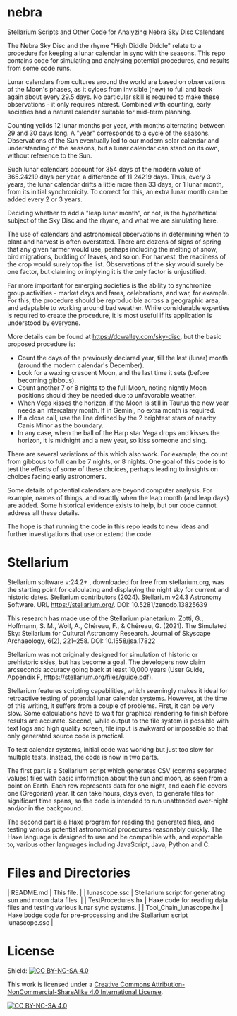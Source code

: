 # nebra
Stellarium Scripts and Other Code for Analyzing Nebra Sky Disc Calendars

The Nebra Sky Disc and the rhyme "High Diddle Diddle" relate to a procedure for keeping a lunar calendar in sync with the seasons. This repo contains code for simulating and analysing potential procedures, and results from some code runs.

Lunar calendars from cultures around the world are based on observations of the Moon's phases, as it cylces from invisible (new) to full and back again about every 29.5 days. No particular skill is required to make these observations - it only requires interest. Combined with counting, early societies had a natural calendar suitable for mid-term planning.

Counting yeilds 12 lunar months per year, with months alternating between 29 and 30 days long. A "year" corresponds to a cycle of the seasons. Observations of the Sun eventually led to our modern solar calendar and understanding of the seasons, but a lunar calendar can stand on its own, without reference to the Sun.

Such lunar calendars account for 354 days of the modern value of 365.24219 days per year, a difference of 11.24219 days. Thus, every 3 years, the lunar calendar drifts a little more than 33 days, or 1 lunar month, from its initial synchronicity. To correct for this, an extra lunar month can be added every 2 or 3 years.

Deciding whether to add a "leap lunar month", or not, is the hypothetical subject of the Sky Disc and the rhyme, and what we are simulating here.

The use of calendars and astronomical observations in determining when to plant and harvest is often overstated. There are dozens of signs of spring that any given farmer would use, perhaps including the melting of snow, bird migrations, budding of leaves, and so on. For harvest, the readiness of the crop would surely top the list. Observations of the sky would surely be one factor, but claiming or implying it is the only factor is unjustified.

Far more important for emerging societies is the ability to synchronize group activities - market days and fares, celebrations, and war, for example. For this, the procedure should be reproducible across a geographic area, and adaptable to working around bad weather. While considerable experties is required to create the procedure, it is most useful if its application is understood by everyone. 

More details can be found at https://dcwalley.com/sky-disc, but the basic proposed procedure is:

- Count the days of the previously declared year, till the last (lunar) month (around the modern calendar's December).
- Look for a waxing crescent Moon, and the last time it sets (before becoming gibbous).
- Count another 7 or 8 nights to the full Moon, noting nightly Moon positions should they be needed due to unfavorable weather.
- When Vega kisses the horizon, if the Moon is still in Taurus the new year needs an intercalary month. If in Gemini, no extra month is required.
- If a close call, use the line defined by the 2 brightest stars of nearby Canis Minor as the boundary.
- In any case, when the ball of the Harp star Vega drops and kisses the horizon, it is midnight and a new year, so kiss someone and sing.

There are several variations of this which also work. For example, the count from gibbous to full can be 7 nights, or 8 nights. One goal of this code is to test the effects of some of these choices, perhaps leading to insights on choices facing early astronomers.

Some details of potential calendars are beyond computer analysis. For example, names of things, and exactly when the leap month (and leap days) are added. Some historical evidence exists to help, but our code cannot address all these details. 

The hope is that running the code in this repo leads to new ideas and further investigations that use or extend the code.

# Stellarium
Stellarium software v:24.2+ , downloaded for free from stellarium.org, was the starting point for calculating and displaying the night sky for current and historic dates. Stellarium contributors (2024). Stellarium v24.3 Astronomy Software. URL https://stellarium.org/. DOI: 10.5281/zenodo.13825639

This research has made use of the Stellarium planetarium. Zotti, G., Hoffmann, S. M., Wolf, A., Chéreau, F., & Chéreau, G. (2021). The Simulated Sky: Stellarium for Cultural Astronomy Research. Journal of Skyscape Archaeology, 6(2), 221–258. DOI: 10.1558/jsa.17822

Stellarium was not originally designed for simulation of historic or prehistoric skies, but has become a goal. The developers now claim arcseconds accuracy going back at least 10,000 years (User Guide, Appendix F, https://stellarium.org/files/guide.pdf).

Stellarium features scripting capabilities, which seemingly makes it ideal for retroactive testing of potential lunar calendar systems. However, at the time of this writing, it suffers from a couple of problems. First, it can be very slow. Some calculations have to wait for graphical rendering to finish before results are accurate. Second, while output to the file system is possible with text logs and high quality screen, file input is awkward or impossible so that only generated source code is practical.

To test calendar systems, initial code was working but just too slow for multiple tests. Instead, the code is now in two parts. 

The first part is a Stellarium script which generates CSV (comma separated values) files with basic information about the sun and moon, as seen from a point on Earth. Each row represents data for one night, and each file covers one (Gregorian) year. It can take hours, days even, to generate files for significant time spans, so the code is intended to run unattended over-night and/or in the background.

The second part is a Haxe program for reading the generated files, and testing various potential astronomical procedures reasonably quickly. The Haxe language is designed to use and be compatible with, and exportable to, various other languages including JavaScript, Java, Python and C.

# Files and Directories
| README.md               | This file.                                                                 |
| lunascope.ssc           | Stellarium script for generating sun and moon data files.                  |
| TestProcedures.hx       | Haxe code for reading data files and testing various lunar sync systems.   |
| Tool_Chain_lunascope.hx | Haxe bodge code for pre-processing and the Stellarium script lunascope.ssc |

# License
Shield: [![CC BY-NC-SA 4.0][cc-by-nc-sa-shield]][cc-by-nc-sa]

This work is licensed under a
[Creative Commons Attribution-NonCommercial-ShareAlike 4.0 International License][cc-by-nc-sa].

[![CC BY-NC-SA 4.0][cc-by-nc-sa-image]][cc-by-nc-sa]

[cc-by-nc-sa]: http://creativecommons.org/licenses/by-nc-sa/4.0/
[cc-by-nc-sa-image]: https://licensebuttons.net/l/by-nc-sa/4.0/88x31.png
[cc-by-nc-sa-shield]: https://img.shields.io/badge/License-CC%20BY--NC--SA%204.0-lightgrey.svg
